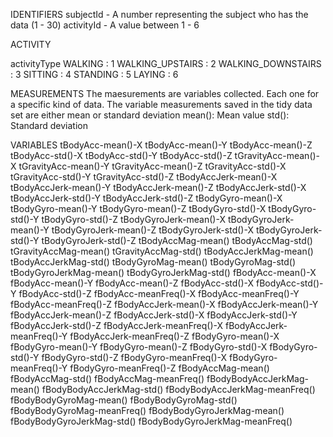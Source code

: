 IDENTIFIERS
subjectId - A number representing the subject who has the data (1 - 30)
activityId - A value between 1 - 6

ACTIVITY

activityType
WALKING :			1
WALKING_UPSTAIRS : 		2
WALKING_DOWNSTAIRS :	3
SITTING :			4
STANDING :			5
LAYING :			6

MEASUREMENTS
The maesurements are variables collected. Each one for a specific kind of data. The variable measurements saved in the tidy data set are either mean or standard deviation
mean(): Mean value
std(): Standard deviation

VARIABLES
tBodyAcc-mean()-X
tBodyAcc-mean()-Y 
tBodyAcc-mean()-Z
tBodyAcc-std()-X 
tBodyAcc-std()-Y 
tBodyAcc-std()-Z
tGravityAcc-mean()-X
tGravityAcc-mean()-Y
tGravityAcc-mean()-Z 
tGravityAcc-std()-X 
tGravityAcc-std()-Y
tGravityAcc-std()-Z
tBodyAccJerk-mean()-X 
tBodyAccJerk-mean()-Y 
tBodyAccJerk-mean()-Z
tBodyAccJerk-std()-X
tBodyAccJerk-std()-Y
tBodyAccJerk-std()-Z 
tBodyGyro-mean()-X 
tBodyGyro-mean()-Y
tBodyGyro-mean()-Z
tBodyGyro-std()-X
tBodyGyro-std()-Y
tBodyGyro-std()-Z 
tBodyGyroJerk-mean()-X
tBodyGyroJerk-mean()-Y
tBodyGyroJerk-mean()-Z 
tBodyGyroJerk-std()-X 
tBodyGyroJerk-std()-Y 
tBodyGyroJerk-std()-Z 
tBodyAccMag-mean() 
tBodyAccMag-std() 
tGravityAccMag-mean() 
tGravityAccMag-std()
tBodyAccJerkMag-mean()
tBodyAccJerkMag-std()
tBodyGyroMag-mean()
tBodyGyroMag-std()
tBodyGyroJerkMag-mean()
tBodyGyroJerkMag-std()
fBodyAcc-mean()-X
fBodyAcc-mean()-Y 
fBodyAcc-mean()-Z
fBodyAcc-std()-X 
fBodyAcc-std()-Y 
fBodyAcc-std()-Z
fBodyAcc-meanFreq()-X
fBodyAcc-meanFreq()-Y 
fBodyAcc-meanFreq()-Z 
fBodyAccJerk-mean()-X
fBodyAccJerk-mean()-Y
fBodyAccJerk-mean()-Z
fBodyAccJerk-std()-X
fBodyAccJerk-std()-Y
fBodyAccJerk-std()-Z 
fBodyAccJerk-meanFreq()-X 
fBodyAccJerk-meanFreq()-Y 
fBodyAccJerk-meanFreq()-Z 
fBodyGyro-mean()-X
fBodyGyro-mean()-Y 
fBodyGyro-mean()-Z
fBodyGyro-std()-X 
fBodyGyro-std()-Y 
fBodyGyro-std()-Z 
fBodyGyro-meanFreq()-X
fBodyGyro-meanFreq()-Y
fBodyGyro-meanFreq()-Z 
fBodyAccMag-mean()
fBodyAccMag-std() 
fBodyAccMag-meanFreq()
fBodyBodyAccJerkMag-mean() 
fBodyBodyAccJerkMag-std() 
fBodyBodyAccJerkMag-meanFreq() 
fBodyBodyGyroMag-mean()
fBodyBodyGyroMag-std() 
fBodyBodyGyroMag-meanFreq() 
fBodyBodyGyroJerkMag-mean()
fBodyBodyGyroJerkMag-std() 
fBodyBodyGyroJerkMag-meanFreq() 
 
